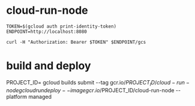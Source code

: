 # cloud-run-node

````
TOKEN=$(gcloud auth print-identity-token)
ENDPOINT=http://localhost:8080

curl -H "Authorization: Bearer $TOKEN" $ENDPOINT/gcs
````

# build and deploy
PROJECT_ID=
gcloud builds submit --tag gcr.io/$PROJECT_ID/cloud-run-node
gcloud run deploy --image gcr.io/$PROJECT_ID/cloud-run-node --platform managed

